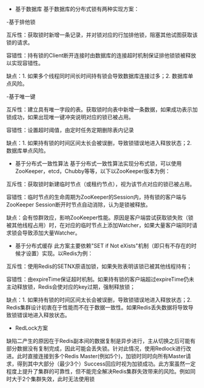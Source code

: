 +  基于数据库
基于数据库的分布式锁有两种实现方案：

-基于排他锁

互斥性：获取锁时新增一条记录，并对锁对应的行加排他锁，阻塞其他试图获取该锁的请求。

容错性：持有锁的Client断开连接时由数据库的连接超时机制保证排他锁锁被释放以实现容错性。

缺点：1. 如果多个线程同时间长时间持有锁会导致数据库连接过多；2. 数据库单点风险。

-基于唯一键

互斥性：建立具有唯一字段的表。获取锁时向表中新增一条数据，如果成功表示加锁成功，如果出现唯一键冲突说明对应的锁已被占用。

容错性：设置超时阈值，由定时任务定期删除表内记录

缺点：1. 如果持有锁的时间区间太长会被误删，导致锁错误地进入释放状态；2. 数据库单点风险。

+  基于分布式一致性算法
基于分布式一致性算法实现分布式锁，可以使用ZooKeeper，etcd，Chubby等等，以下以ZooKeeper版本为例：

互斥性：获取锁时新建临时节点（或租约节点），视为该节点对应的锁已被占用。

容错性：临时节点的生命周期为ZooKeeper的Session内，持有锁的客户端与ZooKeeper Session断开时节点自动消除，认为是锁被释放。

缺点：会有惊群效应，影响ZooKeeper性能。原因是客户端尝试获取锁失败（锁被其他线程占用）时，在对应的临时节点上添加Watcher，如果大量客户端同时请求锁会导致添加大量Watcher。

+ 基于分布式缓存
此方案主要依赖"SET if Not eXists"机制（即只有不存在的时候才设置）实现。以Redis为例：

互斥性：使用Redis的SETNX原语加锁，如果失败表明该锁已被其他线程持有；

容错性：由expireTime保证超时机制。如果持有锁的客户端超过expireTime仍未主动释放锁，Redis会使对应的key过期，强制释放锁；

缺点：1. 如果持有锁的时间区间太长会被误删，导致锁错误地进入释放状态；2. Redis集群设计初衷在于性能而不在于数据一致性。如果Redis丢失数据将导致导致锁错误地进入释放状态。

+ RedLock方案

缺陷二产生的原因在于Redis副本间的数据复制是异步进行，主从切换之后可能有部分数据没有复制完成，因此可能会丢失锁。针对此情况，使用Redlock进行改进。此时直接连接到多个Redis Master(例如5个)，加锁时同时向所有Master请求，得到其中大部分（最少3个）Success回应时视为加锁成功。此方案虽然一定程度上提升了集群的可靠性，但不能完全解决Redis集群失效带来的风险。例如同时大于2个集群失效，此时无法使用锁
